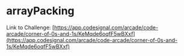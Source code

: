 # arrayPacking

Link to Challenge: [https://app.codesignal.com/arcade/code-arcade/corner-of-0s-and-1s/KeMqde6oqfF5wBXxf](https://app.codesignal.com/arcade/code-arcade/corner-of-0s-and-1s/KeMqde6oqfF5wBXxf)